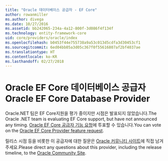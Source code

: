 ```yaml
---
title: "Oracle 데이터베이스 공급자 - EF Core"
author: rowanmiller
ms.author: divega
ms.date: 10/27/2016
ms.assetid: bb242065-234a-4a12-800f-3d086f4f134f
ms.technology: entity-framework-core
uid: core/providers/oracle/index
ms.openlocfilehash: b0453f44e755738a9a53c013d5cdfa3d30453cf1
ms.sourcegitcommit: 6ed04bb05a3d05c367f0f55616807af2bf4037ae
ms.translationtype: HT
ms.contentlocale: ko-KR
ms.lasthandoff: 02/27/2018
---
```

# <a name="oracle-ef-core-database-provider"></a><span data-ttu-id="3dfd4-102">Oracle EF Core 데이터베이스 공급자</span><span class="sxs-lookup"><span data-stu-id="3dfd4-102">Oracle EF Core Database Provider</span></span>

<span data-ttu-id="3dfd4-103">Oracle.NET 팀은 EF Core지원을 평가 중이지만 시점은 발표되지 않았습니다.</span><span class="sxs-lookup"><span data-stu-id="3dfd4-103">The Oracle .NET team is evaluating EF Core support, but have not announced any timing.</span></span> <span data-ttu-id="3dfd4-104">[Oracle EF Core 공급자 기능 요청](https://apex.oracle.com/pls/apex/f?p=18357:39:105422858407495::NO::P39_ID:28241)에 투표할 수 있습니다.</span><span class="sxs-lookup"><span data-stu-id="3dfd4-104">You can vote on the [Oracle EF Core Provider feature request](https://apex.oracle.com/pls/apex/f?p=18357:39:105422858407495::NO::P39_ID:28241).</span></span>

<span data-ttu-id="3dfd4-105">릴리스 시점 등을 비롯한 이 공급자에 대한 질문은 [Oracle 커뮤니티 사이트](https://community.oracle.com/)에 직접 남겨 주세요.</span><span class="sxs-lookup"><span data-stu-id="3dfd4-105">Please direct any questions about this provider, including the release timeline, to the [Oracle Community Site](https://community.oracle.com/).</span></span>
